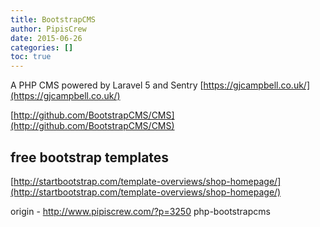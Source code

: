 ```yaml
---
title: BootstrapCMS
author: PipisCrew
date: 2015-06-26
categories: []
toc: true
---
```


A PHP CMS powered by Laravel 5 and Sentry [https://gjcampbell.co.uk/](https://gjcampbell.co.uk/)

[http://github.com/BootstrapCMS/CMS](http://github.com/BootstrapCMS/CMS)

## free bootstrap templates

[http://startbootstrap.com/template-overviews/shop-homepage/](http://startbootstrap.com/template-overviews/shop-homepage/)

origin - http://www.pipiscrew.com/?p=3250 php-bootstrapcms